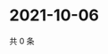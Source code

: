 # 2021-10-06

共 0 条

<!-- BEGIN WEIBO -->
<!-- 最后更新时间 Wed Oct 06 2021 08:50:44 GMT+0800 (China Standard Time) -->

<!-- END WEIBO -->
